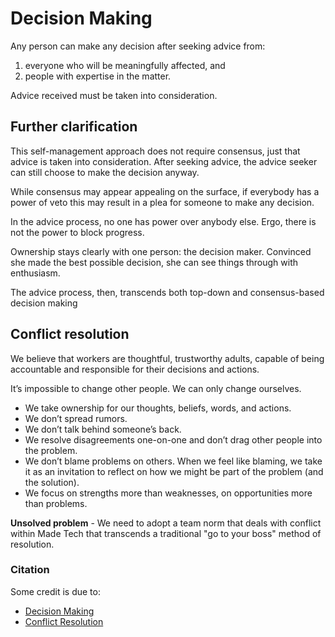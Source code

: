 # Decision Making

Any person can make any decision after seeking advice from:

1) everyone who will be meaningfully affected, and 
2) people with expertise in the matter. 

Advice received must be taken into consideration.

## Further clarification

This self-management approach does not require consensus, just that advice is taken into consideration.
After seeking advice, the advice seeker can still choose to make the decision anyway.

While consensus may appear appealing on the surface, if everybody has a power of veto this may result in a plea for someone to make any decision. 

In the advice process, no one has power over anybody else. Ergo, there is not the power to block progress.

Ownership stays clearly with one person: the decision maker. Convinced she made the best possible decision, she can see things through with enthusiasm. 

The advice process, then, transcends both top-down and consensus-based decision making

## Conflict resolution

We believe that workers are thoughtful, trustworthy adults, capable of being accountable and responsible for their decisions and actions.

It’s impossible to change other people. We can only change ourselves.

* We take ownership for our thoughts, beliefs, words, and actions.
* We don’t spread rumors.
* We don’t talk behind someone’s back.
* We resolve disagreements one-on-one and don’t drag other people into the problem.
* We don’t blame problems on others. When we feel like blaming, we take it as an invitation to reflect on how we might be part of the problem (and the solution).
* We focus on strengths more than weaknesses, on opportunities more than problems.

**Unsolved problem** - We need to adopt a team norm that deals with conflict within Made Tech that transcends a traditional "go to your boss" method of resolution.   
 
### Citation

Some credit is due to:

* [Decision Making](http://www.reinventingorganizationswiki.com/Decision_Making)
* [Conflict Resolution](http://www.reinventingorganizationswiki.com/Conflict_resolution)
